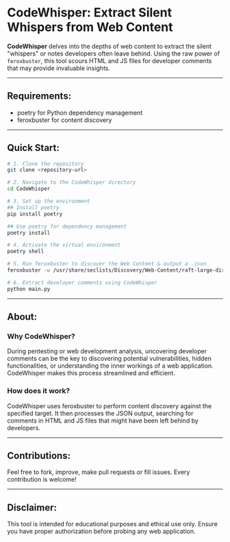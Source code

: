 # CodeWhisper: Extract Silent Whispers from Web Content

**CodeWhisper** delves into the depths of web content to extract the silent "whispers" or notes developers often leave behind. Using the raw power of `feroxbuster`, this tool scours HTML and JS files for developer comments that may provide invaluable insights.

---
## Requirements:
- poetry for Python dependency management
- feroxbuster for content discovery
---

## Quick Start:

```bash
# 1. Clone the repository
git clone <repository-url>

# 2. Navigate to the CodeWhisper directory
cd CodeWhisper

# 3. Set up the environment
## Install poetry
pip install poetry

## Use poetry for dependency management
poetry install

# 4. Activate the virtual environment
poetry shell

# 5. Run feroxbuster to discover the Web Content & output a .json
feroxbuster -w /usr/share/seclists/Discovery/Web-Content/raft-large-directories-lowercase.txt -u http://$IP -t 50 --no-recursion -o input.file --json

# 6. Extract developer comments using CodeWhisper
python main.py

```
---

## About:
### Why CodeWhisper?

During pentesting or web development analysis, uncovering developer comments can be the key to discovering potential vulnerabilities, hidden functionalities, or understanding the inner workings of a web application. CodeWhisper makes this process streamlined and efficient.

### How does it work?

CodeWhisper uses feroxbuster to perform content discovery against the specified target. It then processes the JSON output, searching for comments in HTML and JS files that might have been left behind by developers.

---
## Contributions:
Feel free to fork, improve, make pull requests or fill issues. Every contribution is welcome!

---
## Disclaimer:
This tool is intended for educational purposes and ethical use only. Ensure you have proper authorization before probing any web application.

